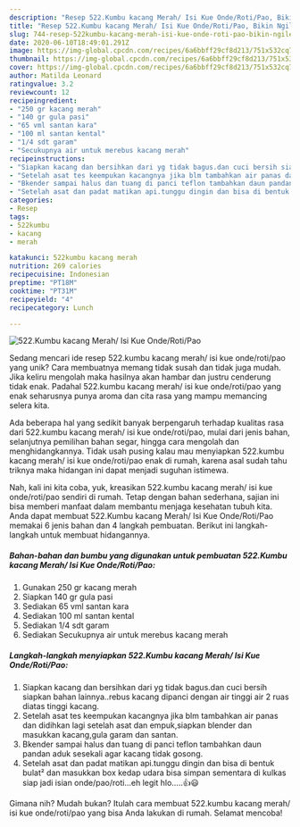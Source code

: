 ```yaml
---
description: "Resep 522.Kumbu kacang Merah/ Isi Kue Onde/Roti/Pao, Bikin Ngiler"
title: "Resep 522.Kumbu kacang Merah/ Isi Kue Onde/Roti/Pao, Bikin Ngiler"
slug: 744-resep-522kumbu-kacang-merah-isi-kue-onde-roti-pao-bikin-ngiler
date: 2020-06-10T18:49:01.291Z
image: https://img-global.cpcdn.com/recipes/6a6bbff29cf8d213/751x532cq70/522kumbu-kacang-merah-isi-kue-onderotipao-foto-resep-utama.jpg
thumbnail: https://img-global.cpcdn.com/recipes/6a6bbff29cf8d213/751x532cq70/522kumbu-kacang-merah-isi-kue-onderotipao-foto-resep-utama.jpg
cover: https://img-global.cpcdn.com/recipes/6a6bbff29cf8d213/751x532cq70/522kumbu-kacang-merah-isi-kue-onderotipao-foto-resep-utama.jpg
author: Matilda Leonard
ratingvalue: 3.2
reviewcount: 12
recipeingredient:
- "250 gr kacang merah"
- "140 gr gula pasi"
- "65 vml santan kara"
- "100 ml santan kental"
- "1/4 sdt garam"
- "Secukupnya air untuk merebus kacang merah"
recipeinstructions:
- "Siapkan kacang dan bersihkan dari yg tidak bagus.dan cuci bersih siapkan bahan lainnya..rebus kacang dipanci dengan air tinggi air 2 ruas diatas tinggi kacang."
- "Setelah asat tes keempukan kacangnya jika blm tambahkan air panas dan didihkan lagi setelah asat dan empuk,siapkan blender dan masukkan kacang,gula garam dan santan."
- "Bkender sampai halus dan tuang di panci teflon tambahkan daun pandan aduk sesekali agar kacang tidak gosong."
- "Setelah asat dan padat matikan api.tunggu dingin dan bisa di bentuk bulat² dan masukkan box kedap udara bisa simpan sementara di kulkas siap jadi isian onde/pao/roti...eh legit hlo.....👍😃"
categories:
- Resep
tags:
- 522kumbu
- kacang
- merah

katakunci: 522kumbu kacang merah 
nutrition: 269 calories
recipecuisine: Indonesian
preptime: "PT18M"
cooktime: "PT31M"
recipeyield: "4"
recipecategory: Lunch

---
```



![522.Kumbu kacang Merah/ Isi Kue Onde/Roti/Pao](https://img-global.cpcdn.com/recipes/6a6bbff29cf8d213/751x532cq70/522kumbu-kacang-merah-isi-kue-onderotipao-foto-resep-utama.jpg)

Sedang mencari ide resep 522.kumbu kacang merah/ isi kue onde/roti/pao yang unik? Cara membuatnya memang tidak susah dan tidak juga mudah. Jika keliru mengolah maka hasilnya akan hambar dan justru cenderung tidak enak. Padahal 522.kumbu kacang merah/ isi kue onde/roti/pao yang enak seharusnya punya aroma dan cita rasa yang mampu memancing selera kita.

Ada beberapa hal yang sedikit banyak berpengaruh terhadap kualitas rasa dari 522.kumbu kacang merah/ isi kue onde/roti/pao, mulai dari jenis bahan, selanjutnya pemilihan bahan segar, hingga cara mengolah dan menghidangkannya. Tidak usah pusing kalau mau menyiapkan 522.kumbu kacang merah/ isi kue onde/roti/pao enak di rumah, karena asal sudah tahu triknya maka hidangan ini dapat menjadi suguhan istimewa.




Nah, kali ini kita coba, yuk, kreasikan 522.kumbu kacang merah/ isi kue onde/roti/pao sendiri di rumah. Tetap dengan bahan sederhana, sajian ini bisa memberi manfaat dalam membantu menjaga kesehatan tubuh kita. Anda dapat membuat 522.Kumbu kacang Merah/ Isi Kue Onde/Roti/Pao memakai 6 jenis bahan dan 4 langkah pembuatan. Berikut ini langkah-langkah untuk membuat hidangannya.

<!--inarticleads1-->

##### Bahan-bahan dan bumbu yang digunakan untuk pembuatan 522.Kumbu kacang Merah/ Isi Kue Onde/Roti/Pao:

1. Gunakan 250 gr kacang merah
1. Siapkan 140 gr gula pasi
1. Sediakan 65 vml santan kara
1. Sediakan 100 ml santan kental
1. Sediakan 1/4 sdt garam
1. Sediakan Secukupnya air untuk merebus kacang merah




<!--inarticleads2-->

##### Langkah-langkah menyiapkan 522.Kumbu kacang Merah/ Isi Kue Onde/Roti/Pao:

1. Siapkan kacang dan bersihkan dari yg tidak bagus.dan cuci bersih siapkan bahan lainnya..rebus kacang dipanci dengan air tinggi air 2 ruas diatas tinggi kacang.
1. Setelah asat tes keempukan kacangnya jika blm tambahkan air panas dan didihkan lagi setelah asat dan empuk,siapkan blender dan masukkan kacang,gula garam dan santan.
1. Bkender sampai halus dan tuang di panci teflon tambahkan daun pandan aduk sesekali agar kacang tidak gosong.
1. Setelah asat dan padat matikan api.tunggu dingin dan bisa di bentuk bulat² dan masukkan box kedap udara bisa simpan sementara di kulkas siap jadi isian onde/pao/roti...eh legit hlo.....👍😃




Gimana nih? Mudah bukan? Itulah cara membuat 522.kumbu kacang merah/ isi kue onde/roti/pao yang bisa Anda lakukan di rumah. Selamat mencoba!
